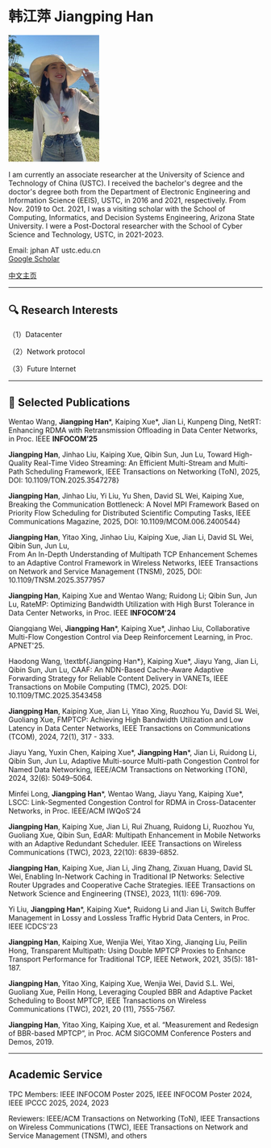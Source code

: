 # 韩江萍 Jiangping Han
<img src="images/jphan.jpg" alt="" width="180">

I am currently an associate researcher at the University of Science and Technology of China (USTC). I received the bachelor's degree and the doctor's degree both from the Department of Electronic Engineering and Information Science (EEIS), USTC, in 2016 and 2021, respectively. From Nov. 2019 to Oct. 2021, I was a visiting scholar with the School of Computing, Informatics, and Decision Systems Engineering, Arizona State University. I were a Post-Doctoral researcher with the School of Cyber Science and Technology, USTC, in 2021-2023.

 
Email: jphan AT ustc.edu.cn  
[Google Scholar](https://scholar.google.com/citations?user=vaUdFwgAAAAJ&hl=zh-CN) 

[中文主页](https://faculty.ustc.edu.cn/jphan/zh_CN/index.htm) 

---

## 🔍 Research Interests

（1）Datacenter

（2）Network protocol

（3）Future Internet 

---

## 📝 Selected Publications


Wentao Wang,  **Jiangping Han***, Kaiping Xue*, Jian Li, Kunpeng Ding, NetRT: Enhancing RDMA with Retransmission Offloading in Data Center Networks, in Proc. IEEE **INFOCOM’25**


**Jiangping Han**, Jinhao Liu, Kaiping Xue, Qibin Sun, Jun Lu, Toward High-Quality Real-Time Video Streaming: An Efficient Multi-Stream and Multi-Path Scheduling Framework, IEEE Transactions on Networking (ToN), 2025, DOI: 10.1109/TON.2025.3547278}

**Jiangping Han**, Jinhao Liu, Yi Liu, Yu Shen, David SL Wei, Kaiping Xue, Breaking the Communication Bottleneck: A Novel MPI Framework Based on Priority Flow Scheduling for Distributed Scientific Computing Tasks, IEEE Communications Magazine, 2025, DOI: 10.1109/MCOM.006.2400544}

**Jiangping Han**, Yitao Xing, Jinhao Liu, Kaiping Xue, Jian Li, David SL Wei, Qibin Sun, Jun Lu, 	
From An In-Depth Understanding of Multipath TCP Enhancement Schemes to an Adaptive Control Framework in Wireless Networks, IEEE Transactions on Network and Service Management (TNSM), 2025, DOI: 10.1109/TNSM.2025.3577957

**Jiangping Han**, Kaiping Xue and Wentao Wang; Ruidong Li; Qibin Sun, Jun Lu, RateMP: Optimizing Bandwidth Utilization with High Burst Tolerance in Data Center Networks, in Proc. IEEE **INFOCOM'24**

Qiangqiang Wei, **Jiangping Han***, Kaiping Xue*, Jinhao Liu, Collaborative Multi-Flow Congestion Control via Deep Reinforcement Learning, in Proc. APNET'25.

Haodong Wang,  \textbf{Jiangping Han*}, Kaiping Xue*, Jiayu Yang, Jian Li, Qibin Sun, Jun Lu, CAAF: An NDN-Based Cache-Aware Adaptive Forwarding Strategy for Reliable Content Delivery in VANETs, IEEE Transactions on Mobile Computing (TMC), 2025. DOI: 10.1109/TMC.2025.3543458 

**Jiangping Han**, Kaiping Xue, Jian Li, Yitao Xing, Ruozhou Yu, David SL Wei, Guoliang Xue, FMPTCP: Achieving High Bandwidth Utilization and Low Latency in Data Center Networks, IEEE Transactions on Communications (TCOM), 2024, 72(1), 317 - 333.

Jiayu Yang, Yuxin Chen, Kaiping Xue*, **Jiangping Han***, Jian Li, Ruidong Li, Qibin Sun, Jun Lu, Adaptive Multi-source Multi-path Congestion Control for Named Data Networking, IEEE/ACM Transactions on Networking (TON), 2024, 32(6): 5049–5064.

Minfei Long,  **Jiangping Han***,  Wentao Wang, Jiayu Yang, Kaiping Xue*, LSCC: Link-Segmented Congestion Control for RDMA in Cross-Datacenter Networks, in Proc.  IEEE/ACM IWQoS'24


**Jiangping Han**, Kaiping Xue, Jian Li, Rui Zhuang, Ruidong Li, Ruozhou Yu, Guoliang Xue, Qibin Sun, EdAR: Multipath Enhancement in Mobile Networks with an Adaptive Redundant Scheduler. IEEE Transactions on Wireless Communications (TWC), 2023, 22(10): 6839-6852.

**Jiangping Han**, Kaiping Xue, Jian Li, Jing Zhang, Zixuan Huang, David SL Wei, Enabling In-Network Caching in Traditional IP Networks: Selective Router Upgrades and Cooperative Cache Strategies. IEEE Transactions on Network Science and Engineering (TNSE), 2023, 11(1): 696-709.

Yi Liu,  **Jiangping Han***, Kaiping Xue*,  Ruidong Li and Jian Li, Switch Buffer Management in Lossy and Lossless Traffic Hybrid Data Centers, in Proc. IEEE ICDCS'23

**Jiangping Han**, Kaiping Xue, Wenjia Wei, Yitao Xing, Jianqing Liu, Peilin Hong, Transparent Multipath: Using Double MPTCP Proxies to Enhance Transport Performance for Traditional TCP, IEEE Network, 2021, 35(5): 181-187.

**Jiangping Han**, Yitao Xing, Kaiping Xue, Wenjia Wei, David S.L. Wei, Guoliang Xue, Peilin Hong, Leveraging Coupled BBR and Adaptive Packet Scheduling to Boost MPTCP, IEEE Transactions on Wireless Communications (TWC), 2021, 20 (11), 7555-7567.

**Jiangping Han**, Yitao Xing, Kaiping Xue, et al. “Measurement and Redesign of BBR-based MPTCP”, in Proc. ACM SIGCOMM Conference Posters and Demos, 2019.

---

## Academic Service

TPC Members: IEEE INFOCOM Poster 2025, IEEE INFOCOM Poster 2024, IEEE IPCCC 2025, 2024, 2023

Reviewers: IEEE/ACM Transactions on Networking (ToN), IEEE Transactions on Wireless Communications (TWC), IEEE Transactions on Network and Service Management (TNSM), and others
